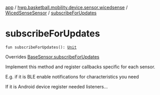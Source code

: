 [app](../../index.md) / [hwp.basketball.mobility.device.sensor.wicedsense](../index.md) / [WicedSenseSensor](index.md) / [subscribeForUpdates](.)

# subscribeForUpdates

`fun subscribeForUpdates(): `[`Unit`](https://kotlinlang.org/api/latest/jvm/stdlib/kotlin/-unit/index.html)

Overrides [BaseSensor.subscribeForUpdates](../../hwp.basketball.mobility.device.sensor/-base-sensor/subscribe-for-updates.md)

Implement this method and register callbacks specific for each sensor.

E.g. if it is BLE enable notifications for characteristics you need

If it is Android device register needed listeners...

